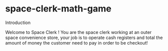 # space-clerk-math-game

Introduction

Welcome to Space Clerk ! You are the space clerk working at an outer
space convenience store, your job is to operate cash registers and
total the amount of money the customer need to pay in order to be
checkout!


